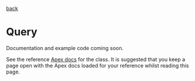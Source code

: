 [back](../../README.md)
# Query
Documentation and example code coming soon.

See the reference [Apex docs](../../docs/query/SfApexDocs/queryv1.html) for the class. It is suggested that you keep a page open
with the Apex docs loaded for your reference whilst reading this page.
